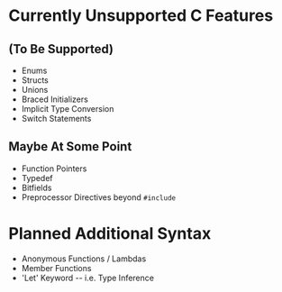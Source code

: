 # Currently Unsupported C Features

## (To Be Supported)
- Enums
- Structs
- Unions
- Braced Initializers
- Implicit Type Conversion
- Switch Statements

## Maybe At Some Point
- Function Pointers
- Typedef
- Bitfields
- Preprocessor Directives beyond `#include`

# Planned Additional Syntax
- Anonymous Functions / Lambdas
- Member Functions
- 'Let' Keyword -- i.e. Type Inference